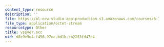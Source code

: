 ```yaml
---
content_type: resource
description: ''
file: https://ol-ocw-studio-app-production.s3.amazonaws.com/courses/6-720j-integrated-microelectronic-devices-spring-2007/d8c9e9e4f45097eabd1bcb2283fd47c4_vssver.scc
file_type: application/octet-stream
resourcetype: Other
title: vssver.scc
uid: d8c9e9e4-f450-97ea-bd1b-cb2283fd47c4
---
```

